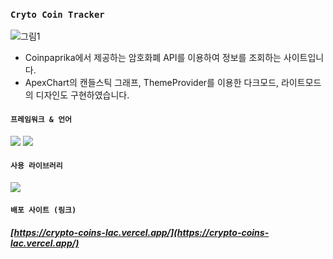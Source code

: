### `Cryto Coin Tracker`
![그림1](https://github.com/JunDemi/crypto-coins/assets/26836516/4c445fe2-5cf6-404e-84cf-7ae0b2f3d678)
- Coinpaprika에서 제공하는 암호화폐 API를 이용하여 정보를 조회하는 사이트입니다.
- ApexChart의 캔들스틱 그래프, ThemeProvider를 이용한 다크모드, 라이트모드의 디자인도 구현하였습니다.
#### `프레임워크 & 언어`
<img src="https://img.shields.io/badge/React-61DAFB?style=for-the-badge&logo=react&logoColor=ffffff"/> <img src="https://img.shields.io/badge/TypeScript-3178C6?style=for-the-badge&logo=typescript&logoColor=ffffff"/>
#### `사용 라이브러리`
<img src="https://img.shields.io/badge/React Query-FF4154?style=for-the-badge&logo=reactquery&logoColor=ffffff"/>

#### `배포 사이트 (링크)`
##### [https://crypto-coins-lac.vercel.app/](https://crypto-coins-lac.vercel.app/)
